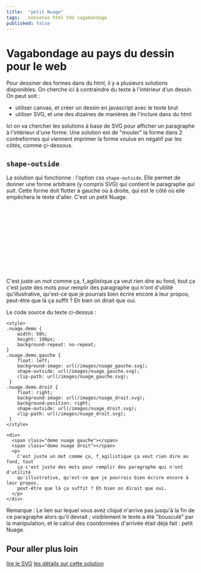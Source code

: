 ```yaml
---
title:  "petit Nuage"
tags:   nonsense html SVG vagabondage
published: false
---
```


# Vagabondage au pays du dessin pour le web

Pour dessiner des formes dans du html, il y a plusieurs solutions
disponibles. On cherche ici à contraindre du texte à l'intérieur d'un dessin.
On peut soit :
  - utiliser canvas, et créer un dessin en javascript avec le texte brut
  - utiliser SVG, et une des dizaines de manières de l'inclure dans du html

Ici on va chercher les solutions à base de SVG pour afficher un paragraphe à
l'intérieur d'une forme. Une solution est de "mouler" la forme dans 2
contreformes qui viennent imprimer la forme voulue en négatif par les côtés,
comme çi-dessous.

## `shape-outside`

La solution qui fonctionne : l'option css `shape-outside`. Elle permet de
donner une forme arbitraire (y compris SVG) qui contient le paragraphe _qui 
suit_. Cette forme doit flotter à gauche où à droite, qui est le côté où elle
empêchera le texte d'aller. C'est un petit Nuage.

<style>
.nuage.demo {
    width: 50%;
    height: 190px;
    background-repeat: no-repeat;
}
.nuage.demo.gauche {
    float: left;
    background-image: url(/images/nuage_gauche.svg);
    shape-outside: url(/images/nuage_gauche.svg);
    clip-path: url(/images/nuage_gauche.svg);
 }
.nuage.demo.droit {
    float: right;
    background-image: url(/images/nuage_droit.svg);
    background-position: right;
    shape-outside: url(/images/nuage_droit.svg);
    clip-path: url(/images/nuage_droit.svg);
 }
</style>

<div>
  <span class="demo nuage gauche"></span>
  <span class="demo nuage droit"></span>
  <p>
    C'est juste un mot comme ça, f_agilistique ça veut rien dire au fond, tout
    ça c'est juste des mots pour remplir des paragraphe qui n'ont d'utilité
    qu'illustrative, qu'est-ce que je pourrais bien écrire encore à leur propos,
    peut-être que là ça suffit ? Eh bien on dirait que oui.
  </p>
</div>

Le code source du texte ci-dessus :

```
<style>
.nuage.demo {
    width: 50%;
    height: 190px;
    background-repeat: no-repeat;
}
.nuage.demo.gauche {
    float: left;
    background-image: url(/images/nuage_gauche.svg);
    shape-outside: url(/images/nuage_gauche.svg);
    clip-path: url(/images/nuage_gauche.svg);
 }
.nuage.demo.droit {
    float: right;
    background-image: url(/images/nuage_droit.svg);
    background-position: right;
    shape-outside: url(/images/nuage_droit.svg);
    clip-path: url(/images/nuage_droit.svg);
 }
</style>

<div>
  <span class="demo nuage gauche"></span>
  <span class="demo nuage droit"></span>
  <p>
    C'est juste un mot comme ça, f_agilistique ça veut rien dire au fond, tout
    ça c'est juste des mots pour remplir des paragraphe qui n'ont d'utilité
    qu'illustrative, qu'est-ce que je pourrais bien écrire encore à leur propos,
    peut-être que là ça suffit ? Eh bien on dirait que oui.
  </p>
</div>
```

Remarque : Le lien sur lequel vous avez cliqué n'arrive pas jusqu'à la fin de ce paragraphe alors qu'il devrait ; visiblement le texte a été "bousculé" par la manipulation, et le calcul des coordonnées d'arrivée était déjà fait : petit Nuage.

## Pour aller plus loin

[lire le SVG](https://css-tricks.com/svg-path-syntax-illustrated-guide/)
[les détails sur cette solution](https://skeate.github.io/2015/07/13/Wrapping-Text-to-Fit-Shaped-Containers-with-CSS.html)

